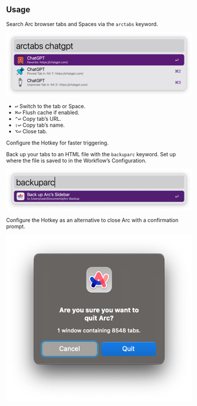 ## Usage

Search Arc browser tabs and Spaces via the `arctabs` keyword.

![Searching Arc browser tabs](images/keyword_search.png)

* <kbd>↩</kbd> Switch to the tab or Space.
* <kbd>⌘</kbd><kbd>↩</kbd> Flush cache if enabled.
* <kbd>⌃</kbd><kbd>↩</kbd> Copy tab’s URL.
* <kbd>⇧</kbd><kbd>↩</kbd> Copy tab’s name.
* <kbd>⌥</kbd><kbd>↩</kbd> Close tab.

Configure the Hotkey for faster triggering.

Back up your tabs to an HTML file with the `backuparc` keyword. Set up where the file is saved to in the Workflow’s Configuration.

![Backing up tabs](images/keyword_backup.png)

Configure the Hotkey as an alternative to close Arc with a confirmation prompt.

![Dialog for confirming closing Arc](images/dialog_quit.png)
